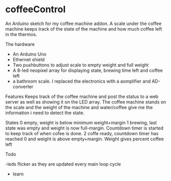 # coffeeControl
An Arduino sketch for my coffee machine addon. 
A scale under the coffee machine keeps track of the state of the machine and how much coffee left in the thermos.

The hardware
- An Arduino Uno
- Ethernet shield
- Two pushbuttons to adjust scale to empty weight and full weight
- A 8-led neopixel array for displaying state, brewing time left and coffee left
- a bathroom scale. I replaced the electronics with a aomplifier and AD-converter 

Features
Keeps track of the coffee machine and post the status to a web server as well as showing it on the LED array.
The coffee machine stands on the scale and the weight of the machine and water/coffee give me the information i need to detect the state.

States
0 empty, weight is below minimum weight+margin
1 brewing, last state was empty and weight is now full-margin. Countdown timer is started to keep track of when cofee is done.
2 coffe ready, countdown timer has reached 0 and weight is above empty+margin. Weight gives percent coffee left

Todo

-leds flicker as they are updated every main loop cycle
- learn 




